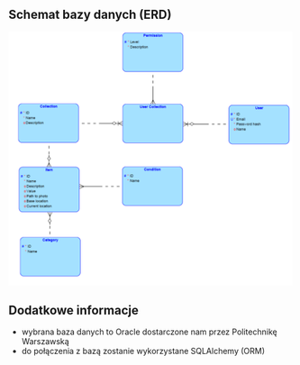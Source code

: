 ## Schemat bazy danych (ERD)
![schemat bazy danych](img/kolekcja-baza.png)

## Dodatkowe informacje
* wybrana baza danych to Oracle dostarczone nam przez Politechnikę Warszawską
* do połączenia z bazą zostanie wykorzystane SQLAlchemy (ORM)
